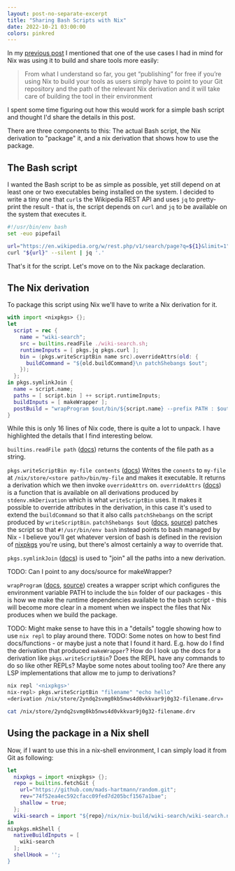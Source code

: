 ```yaml
---
layout: post-no-separate-excerpt
title: "Sharing Bash Scripts with Nix"
date: 2022-10-21 03:00:00
colors: pinkred
---
```


In my [previous post](https://blog.mads-hartmann.com/2022/10/18/use-cases-for-nix.html) I mentioned that one of the use cases I had in mind for Nix was using it to build and share tools more easily:

> From what I understand so far, you get “publishing” for free if you’re using Nix to build your tools as users simply have to point to your Git repository and the path of the relevant Nix derivation and it will take care of building the tool in their environment

I spent some time figuring out how this would work for a simple bash script and thought I'd share the details in this post.

There are three components to this: The actual Bash script, the Nix derivation to "package" it, and a nix derivation that shows how to use the package.

## The Bash script

I wanted the Bash script to be as simple as possible, yet still depend on at least one or two executables being installed on the system. I decided to write a tiny one that `curl`s the Wikipedia REST API and uses `jq` to pretty-print the result - that is, the script depends on `curl` and `jq` to be available on the system that executes it.

```sh
#!/usr/bin/env bash
set -euo pipefail

url="https://en.wikipedia.org/w/rest.php/v1/search/page?q=${1}&limit=1"
curl "${url}" --silent | jq '.'
```

That's it for the script. Let's move on to the Nix package declaration.

## The Nix derivation

To package this script using Nix we'll have to write a Nix derivation for it.

```nix
with import <nixpkgs> {};
let 
  script = rec {
    name = "wiki-search";
    src = builtins.readFile ./wiki-search.sh;
    runtimeInputs = [ pkgs.jq pkgs.curl ];
    bin = (pkgs.writeScriptBin name src).overrideAttrs(old: {
      buildCommand = "${old.buildCommand}\n patchShebangs $out";
    });
  };
in pkgs.symlinkJoin {
  name = script.name;
  paths = [ script.bin ] ++ script.runtimeInputs;
  buildInputs = [ makeWrapper ];
  postBuild = "wrapProgram $out/bin/${script.name} --prefix PATH : $out/bin";
}
```

While this is only 16 lines of Nix code, there is quite a lot to unpack. I have highlighted the details that I find interesting below.

`builtins.readFile path` ([docs](https://nixos.org/manual/nix/stable/language/builtins.html#builtins-readFile)) returns the contents of the file path as a string.

`pkgs.writeScriptBin my-file contents` ([docs](https://nixos.org/manual/nixpkgs/stable/#trivial-builder-writeText)) Writes the `conents` to `my-file` at `/nix/store/<store path>/bin/my-file` and makes it executable. It returns a derivation which we then invoke `overrideAttrs` on. `overrideAttrs` ([docs](https://nixos.org/manual/nixpkgs/stable/#sec-pkg-overrideAttrs)) is a function that is available on all derivations produced by `stdenv.mkDerivation` which is what  `writeScriptBin` uses. It makes it possible to override attributes in the derivation, in this case it's used to extend the `buildCommand` so that it also calls `patchShebangs` on the script produced by `writeScriptBin`. `patchShebangs $out` ([docs](https://nixos.org/manual/nixpkgs/stable/#patch-shebangs.sh), [source](https://github.com/NixOS/nixpkgs/blob/master/pkgs/build-support/setup-hooks/patch-shebangs.sh)) patches the script so that `#!/usr/bin/env bash` instead points to bash managed by Nix - I believe you'll get whatever version of bash is defined in the revision of [nixpkgs](https://github.com/NixOS/nixpkgs) you're using, but there's almost certainly a way to override that.

`pkgs.symlinkJoin` ([docs](https://nixos.org/manual/nixpkgs/stable/#trivial-builder-symlinkJoin)) is used to "join" all the paths into a new derivation.

TODO: Can I point to any docs/source for makeWrapper?

`wrapProgram` ([docs](https://nixos.org/manual/nixpkgs/stable/#fun-wrapProgram), [source](https://github.com/NixOS/nixpkgs/blob/master/pkgs/build-support/setup-hooks/make-wrapper.sh)) creates a wrapper script which configures the environment variable PATH to include the `bin` folder of our packages - this is how we make the runtime dependencies available to the bash script - this will become more clear in a moment when we inspect the files that Nix produces when we build the package.

TODO: Might make sense to have this in a "details" toggle showing how to use `nix repl` to play around there.
TODO: Some notes on how to best find docs/functions - or maybe just a note that I found it hard. E.g. how do I find the derivation that produced `makeWrapper`? How do I look up the docs for a derivation like `pkgs.writeScriptBin`? Does the REPL have any commands to do so like other REPLs? Maybe some notes about tooling too? Are there any LSP implementations that allow me to jump to derivations?

```sh
nix repl '<nixpkgs>'
nix-repl> pkgs.writeScriptBin "filename" "echo hello"
«derivation /nix/store/2yndq2svmg0kb5nws4d0vkkvar9j0g32-filename.drv»
```

```sh
cat /nix/store/2yndq2svmg0kb5nws4d0vkkvar9j0g32-filename.drv
```

## Using the package in a Nix shell

Now, if I want to use this in a nix-shell environment, I can simply load it from Git as following:

```nix
let
  nixpkgs = import <nixpkgs> {};
  repo = builtins.fetchGit {
    url="https://github.com/mads-hartmann/random.git";
    rev="74f52ea4ec592cfacc09fed7d205bcf1567a1bae";
    shallow = true;
  };
  wiki-search = import "${repo}/nix/nix-build/wiki-search/wiki-search.nix";
in
nixpkgs.mkShell {
  nativeBuildInputs = [
    wiki-search
  ];
  shellHook = '';
}
```
